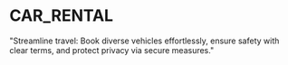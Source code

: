 # CAR_RENTAL
 "Streamline travel: Book diverse vehicles effortlessly, ensure safety with clear terms, and protect privacy via secure measures."
